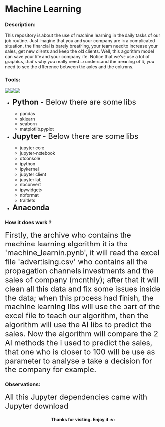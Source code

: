 <h1>Machine Learning</h1>


<h3>Description:</h3>

<p>This repository is about the use of machine learning in the daily tasks of our job routine. Just imagine that you and your company are in a complicated situation, the financial is barely breathing, your team need to increase your sales, get new clients and keep the old clients. Well, this algorithm model can save your life and your company life. Notice that we've use a lot of graphics, that's why you really need to understand the meaning of it, you need to see the difference between the axles and the columns.</p>


<h3>Tools:</h3><img src="https://img.shields.io/badge/Python-black?style=for-the-badge&logo=python&logoColor=white"/><img src="https://img.shields.io/badge/jupyter-black?style=for-the-badge&logo=jupyter&logoColor=white"/><img src="https://img.shields.io/badge/anaconda-black?style=for-the-badge&logo=anaconda&logoColor=white"/>

<ul type=disc>	
	<li><span style="font-size: 18pt;"> <b>Python</b> - Below there are some libs</span>
	</li>
		<ul>
			<li>pandas</li>
			<li>sklearn</li>
			<li>seaborn</li>
			<li>matplotlib.pyplot</li>
		</ul>
	<li><span style="font-size: 18pt;"><b>Jupyter</b> - Below there are some libs</span>		
	</li>
		<ul>
			<li>jupyter core</li>
			<li>jupyter-notebook</li>
			<li>qtconsole</li>
			<li>ipython</li>
			<li>ipykernel</li>
			<li>jupyter client</li>
			<li>jupyter lab</li>
			<li>nbconvert</li>
			<li>ipywidgets</li>
			<li>nbformat</li>
			<li>traitlets</li>
		</ul>
	<li><span style="font-size: 18pt;"><b>Anaconda</b></span>
	</li>
</ul>

<h3>How it does work ?</h3>
<p>
	<span style="font-size:18pt;">
		Firstly, the archive who contains the machine learning algorithm it is the 'machine_learnin.pynb', it will read the excel file 'advertising.csv' who contains all the propagation channels investments and the sales of company (monthly); after that it will clean all this data and fix some issues inside the data; when this process had finish, the machine learning libs will use the part of the excel file to teach our algorithm, then the algorithm will use the AI libs to predict the sales. Now the algorithm will compare the 2 AI methods the i used to predict the sales, that one who is closer to 100 will be use as parameter to analyse e take a decision for the company for example.
	</span>
</p>


<h3>Observations: </h3><p><span style="font-size: 18pt;">All this Jupyter dependencies came with Jupyter download</span></p>

<h4 align="center">Thanks for visiting. Enjoy it :v:</h4>
